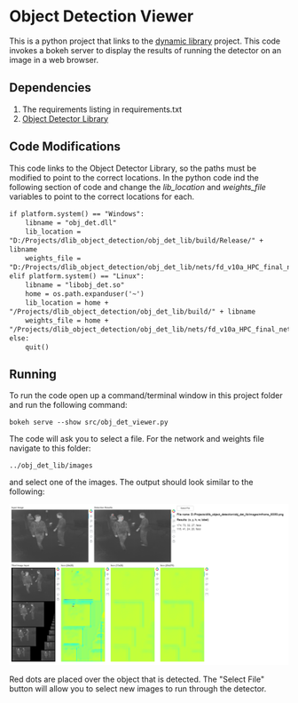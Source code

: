 # Object Detection Viewer

This is a python project that links to the [dynamic library](https://github.com/davemers0160/dlib_object_detection/tree/master/obj_det_lib) project.  This code invokes a bokeh server to display the results of running the detector on an image in a web browser.

## Dependencies

1. The requirements listing in requirements.txt
2. [Object Detector Library](https://github.com/davemers0160/dlib_object_detection/tree/master/obj_det_lib)

## Code Modifications

This code links to the Object Detector Library, so the paths must be modified to point to the correct locations.  In the python code ind the following section of code and change the *lib_location* and *weights_file* variables to point to the correct locations for each.

```
if platform.system() == "Windows":
    libname = "obj_det.dll"
    lib_location = "D:/Projects/dlib_object_detection/obj_det_lib/build/Release/" + libname
    weights_file = "D:/Projects/dlib_object_detection/obj_det_lib/nets/fd_v10a_HPC_final_net.dat"
elif platform.system() == "Linux":
    libname = "libobj_det.so"
    home = os.path.expanduser('~')
    lib_location = home + "/Projects/dlib_object_detection/obj_det_lib/build/" + libname
    weights_file = home + "/Projects/dlib_object_detection/obj_det_lib/nets/fd_v10a_HPC_final_net.dat"
else:
    quit()
```

## Running

To run the code open up a command/terminal window in this project folder and run the following command:

```
bokeh serve --show src/obj_det_viewer.py
```

The code will ask you to select a file.  For the network and weights file navigate to this folder:

```
../obj_det_lib/images
```

and select one of the images.  The output should look similar to the following:

![Example Viewer Output](example.png)

Red dots are placed over the object that is detected.  The "Select File" button will allow you to select new images to run through the detector.
